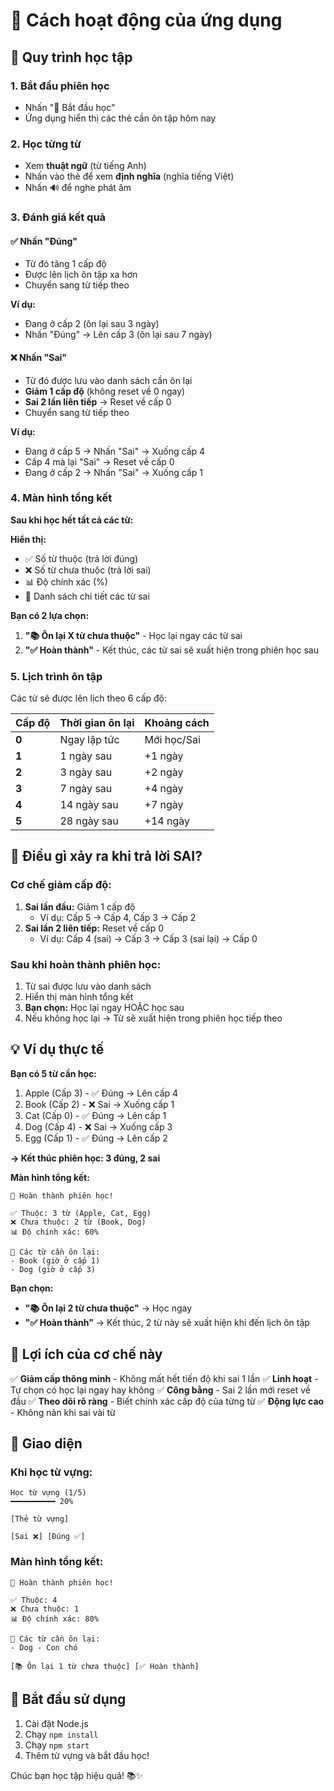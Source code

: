 # 📖 Cách hoạt động của ứng dụng

## 🎯 Quy trình học tập

### 1. **Bắt đầu phiên học**
- Nhấn "🚀 Bắt đầu học"
- Ứng dụng hiển thị các thẻ cần ôn tập hôm nay

### 2. **Học từng từ**
- Xem **thuật ngữ** (từ tiếng Anh)
- Nhấn vào thẻ để xem **định nghĩa** (nghĩa tiếng Việt)
- Nhấn 🔊 để nghe phát âm

### 3. **Đánh giá kết quả**

#### ✅ **Nhấn "Đúng"**
- Từ đó tăng 1 cấp độ
- Được lên lịch ôn tập xa hơn
- Chuyển sang từ tiếp theo

**Ví dụ:**
- Đang ở cấp 2 (ôn lại sau 3 ngày)
- Nhấn "Đúng" → Lên cấp 3 (ôn lại sau 7 ngày)

#### ❌ **Nhấn "Sai"**
- Từ đó được lưu vào danh sách cần ôn lại
- **Giảm 1 cấp độ** (không reset về 0 ngay)
- **Sai 2 lần liên tiếp** → Reset về cấp 0
- Chuyển sang từ tiếp theo

**Ví dụ:**
- Đang ở cấp 5 → Nhấn "Sai" → Xuống cấp 4
- Cấp 4 mà lại "Sai" → Reset về cấp 0
- Đang ở cấp 2 → Nhấn "Sai" → Xuống cấp 1

### 4. **Màn hình tổng kết**

**Sau khi học hết tất cả các từ:**

**Hiển thị:**
- ✅ Số từ thuộc (trả lời đúng)
- ❌ Số từ chưa thuộc (trả lời sai)
- 📊 Độ chính xác (%)
- 📝 Danh sách chi tiết các từ sai

**Bạn có 2 lựa chọn:**
1. **"📚 Ôn lại X từ chưa thuộc"** - Học lại ngay các từ sai
2. **"✅ Hoàn thành"** - Kết thúc, các từ sai sẽ xuất hiện trong phiên học sau

### 5. **Lịch trình ôn tập**

Các từ sẽ được lên lịch theo 6 cấp độ:

| Cấp độ | Thời gian ôn lại | Khoảng cách |
|--------|------------------|-------------|
| **0** | Ngay lập tức | Mới học/Sai |
| **1** | 1 ngày sau | +1 ngày |
| **2** | 3 ngày sau | +2 ngày |
| **3** | 7 ngày sau | +4 ngày |
| **4** | 14 ngày sau | +7 ngày |
| **5** | 28 ngày sau | +14 ngày |

## 🔄 Điều gì xảy ra khi trả lời SAI?

### Cơ chế giảm cấp độ:
1. **Sai lần đầu:** Giảm 1 cấp độ
   - Ví dụ: Cấp 5 → Cấp 4, Cấp 3 → Cấp 2
2. **Sai lần 2 liên tiếp:** Reset về cấp 0
   - Ví dụ: Cấp 4 (sai) → Cấp 3 → Cấp 3 (sai lại) → Cấp 0

### Sau khi hoàn thành phiên học:
1. Từ sai được lưu vào danh sách
2. Hiển thị màn hình tổng kết
3. **Bạn chọn:** Học lại ngay HOẶC học sau
4. Nếu không học lại → Từ sẽ xuất hiện trong phiên học tiếp theo

## 💡 Ví dụ thực tế

**Bạn có 5 từ cần học:**
1. Apple (Cấp 3) - ✅ Đúng → Lên cấp 4
2. Book (Cấp 2) - ❌ Sai → Xuống cấp 1
3. Cat (Cấp 0) - ✅ Đúng → Lên cấp 1
4. Dog (Cấp 4) - ❌ Sai → Xuống cấp 3
5. Egg (Cấp 1) - ✅ Đúng → Lên cấp 2

**→ Kết thúc phiên học: 3 đúng, 2 sai**

**Màn hình tổng kết:**
```
🎉 Hoàn thành phiên học!

✅ Thuộc: 3 từ (Apple, Cat, Egg)
❌ Chưa thuộc: 2 từ (Book, Dog)
📊 Độ chính xác: 60%

📝 Các từ cần ôn lại:
- Book (giờ ở cấp 1)
- Dog (giờ ở cấp 3)
```

**Bạn chọn:**
- **"📚 Ôn lại 2 từ chưa thuộc"** → Học ngay
- **"✅ Hoàn thành"** → Kết thúc, 2 từ này sẽ xuất hiện khi đến lịch ôn tập

## 🎯 Lợi ích của cơ chế này

✅ **Giảm cấp thông minh** - Không mất hết tiến độ khi sai 1 lần
✅ **Linh hoạt** - Tự chọn có học lại ngay hay không
✅ **Công bằng** - Sai 2 lần mới reset về đầu
✅ **Theo dõi rõ ràng** - Biết chính xác cấp độ của từng từ
✅ **Động lực cao** - Không nản khi sai vài từ

## 📱 Giao diện

### Khi học từ vựng:
```
Học từ vựng (1/5)
━━━━━━━━━━ 20%

[Thẻ từ vựng]

[Sai ❌] [Đúng ✅]
```

### Màn hình tổng kết:
```
🎉 Hoàn thành phiên học!

✅ Thuộc: 4
❌ Chưa thuộc: 1
📊 Độ chính xác: 80%

📝 Các từ cần ôn lại:
- Dog - Con chó

[📚 Ôn lại 1 từ chưa thuộc] [✅ Hoàn thành]
```

## 🚀 Bắt đầu sử dụng

1. Cài đặt Node.js
2. Chạy `npm install`
3. Chạy `npm start`
4. Thêm từ vựng và bắt đầu học!

Chúc bạn học tập hiệu quả! 📚✨
